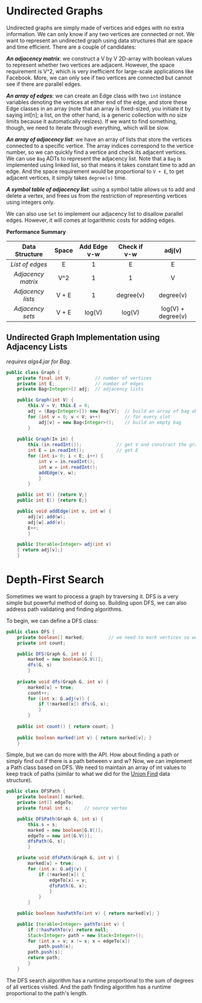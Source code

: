 # Undirected Graphs

Undirected graphs are simply made of vertices and edges with no extra information. We can only know if any two vertices are connected or not. We want to represent an undirected graph using data structures that are space and time efficient. There are a couple of candidates:

***An adjacency matrix***: we construct a V by V 2D-array with boolean values to represent whether two vertices are adjacent. However, the space requirement is V^2, which is very inefficient for large-scale applications like Facebook. More, we can only see if two vertices are connected but cannot see if there are parallel edges.

***An array of edges***: we can create an Edge class with two `int` instance variables denoting the vertices at either end of the edge, and store these Edge classes in an array (note that an array is fixed-sized, you initiate it by saying int[n]; a list, on the other hand, is a generic collection with no size limits because it automatically resizes). If we want to find something, though, we need to iterate through everything, which will be slow.

***An array of adjacency list***: we have an array of lists that store the vertices connected to a specific vertice. The array indices correspond to the vertice number, so we can quickly find a vertice and check its adjacent vertices. We can use `Bag` ADTs to represent the adjacency list. Note that a `Bag` is implemented using linked list, so that means it takes constant time to add an edge. And the space requirement would be proportional to `V + E`, to get adjacent vertices, it simply takes `degree(v)` time. 

***A symbol table of adjacency list***: using a symbol table allows us to add and delete a vertex, and frees us from the restriction of representing vertices using integers only.

We can also use `Set` to implement our adjacency list to disallow parallel edges. However, it will comes at logarithmic costs for adding edges. 

**Performance Summary**

| Data Structure | Space |Add Edge v-w |Check if v-w | adj(v) |
| :-----------: | :-----------: |:-----------: |:-----------: |:-----------: |
| *List of edges* | E | 1 | E | E |
| *Adjacency matrix* | V^2 | 1 | 1 | V |
| *Adjacency lists* | V + E | 1 | degree(v) | degree(v)|
| *Adjacency sets* | V + E | log(V) | log(V) | log(V) + degree(v)|

## Undirected Graph Implementation using Adjacency Lists

*requires algs4.jar for Bag*.

```java
public class Graph {
    private final int V;         // number of vertices
    private int E;               // number of edges
    private Bag<Integer>[] adj;  // adjacency lists  

    public Graph(int V) {
        this.V = V; this.E = 0;
        adj = (Bag<Integer>[]) new Bag[V];  // build an array of bag objects
        for (int v = 0; v < V; v++)         // for every slot
            adj[v] = new Bag<Integer>();    // build an empty bag
        }
    
    public Graph(In in) {
        this.(in.readInt());             // get V and constract the graph
        int E = in.readInt();            // get E
        for (int i= 0; i < E; i++) {
            int v = in.readInt();
            int w = int.readInt();
            addEdge(v, w);
            }
        }

    public int V() {return V;}
    public int E() {return E;}

    public void addEdge(int v, int w) {
        adj[v].add(w);
        adj[w].add(v);
        E++;
        }

    public Iterable<Integer> adj(int v) 
    { return adj[v];}
    }
```

# Depth-First Search

Sometimes we want to process a graph by traversing it. DFS is a very simple but powerful method of doing so. Building upon DFS, we can also address path validating and finding algorithms.

To begin, we can define a DFS class:

```java
public class DFS {
    private boolean[] marked;         // we need to mark vertices so we don't recursively call them more than once
    private int count;

    public DFS(Graph G, int s) {
        marked = new boolean[G.V()];
        dfs(G, s)
        }
    
    private void dfs(Graph G, int v) {
        marked[v] = true;
        count++;
        for (int x: G.adj(v)) {
            if (!marked[x]) dfs(G, x);
            }
        }
    
    public int count() { return count; }
   
    public boolean marked(int v) { return marked[v]; }
    }
```

Simple, but we can do more with the API. How about finding a path or simply find out if there is a path between v and w? Now, we can implement a Path class based on DFS. We need to maintain an array of int values to keep track of paths (similar to what we did for the [Union Find](https://github.com/GoodluckH/learn/tree/main/Computer%20Science/Union%20Find) data structure).

```java
public class DFSPath {
    private boolean[] marked;
    private int[] edgeTo;
    private final int s;     // source vertex

    public DFSPath(Graph G, int s) {
        this.s = s;
        marked = new boolean[G.V()];
        edgeTo = new int[G.V()];
        dfsPath(G, s);
        }

    private void dfsPath(Graph G, int v) {
        marked[v] = true;
        for (int x: G.adj(v) {
            if (!marked[x]) {
                edgeTo[x] = v;
                dfsPath(G, x);
                }
            }
        }

    public boolean hasPathTo(int v) { return marked[v]; }

    public Iterable<Integer> pathTo(int v) {
        if (!hasPathTo(v) return null;
        Stack<Integer> path = new Stack<Integer>();
        for (int x = v; x != s; x = edgeTo[x]) 
            path.push(x);
        path.push(s);
        return path;
        }
    }
```

The DFS search algorithm has a runtime proportional to the sum of degrees of all vertices visited. And the path finding algorithm has a runtime proportional to the path's length.
